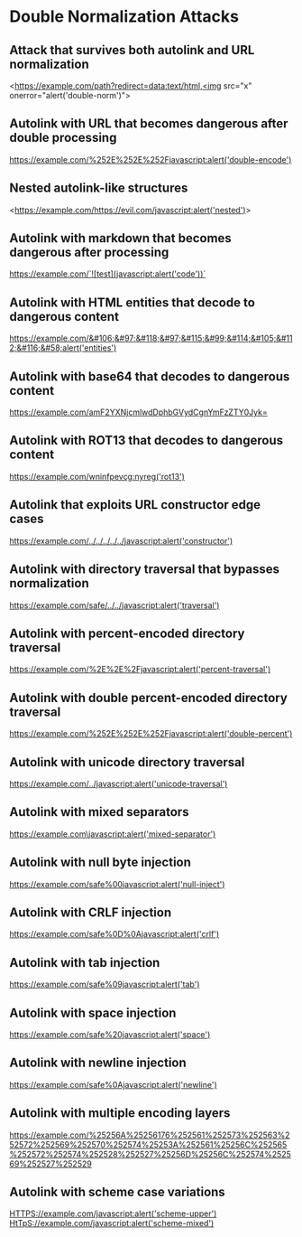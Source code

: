 # Double Normalization Attacks

## Attack that survives both autolink and URL normalization
<https://example.com/path?redirect=data:text/html,<img src="x" onerror="alert('double-norm')">

## Autolink with URL that becomes dangerous after double processing
<https://example.com/%252E%252E%252Fjavascript:alert('double-encode')>

## Nested autolink-like structures
<https://example.com/<https://evil.com/javascript:alert('nested')>>

## Autolink with markdown that becomes dangerous after processing
<https://example.com/`![test](javascript:alert('code'))`>

## Autolink with HTML entities that decode to dangerous content
<https://example.com/&#106;&#97;&#118;&#97;&#115;&#99;&#114;&#105;&#112;&#116;&#58;alert('entities')>

## Autolink with base64 that decodes to dangerous content
<https://example.com/amF2YXNjcmlwdDphbGVydCgnYmFzZTY0Jyk=>

## Autolink with ROT13 that decodes to dangerous content
<https://example.com/wninfpevcg:nyreg('rot13')>

## Autolink that exploits URL constructor edge cases
<https://example.com/../../../../../javascript:alert('constructor')>

## Autolink with directory traversal that bypasses normalization
<https://example.com/safe/../../javascript:alert('traversal')>

## Autolink with percent-encoded directory traversal
<https://example.com/%2E%2E%2Fjavascript:alert('percent-traversal')>

## Autolink with double percent-encoded directory traversal
<https://example.com/%252E%252E%252Fjavascript:alert('double-percent')>

## Autolink with unicode directory traversal
<https://example.com/․․/javascript:alert('unicode-traversal')>

## Autolink with mixed separators
<https://example.com\javascript:alert('mixed-separator')>

## Autolink with null byte injection
<https://example.com/safe%00javascript:alert('null-inject')>

## Autolink with CRLF injection
<https://example.com/safe%0D%0Ajavascript:alert('crlf')>

## Autolink with tab injection
<https://example.com/safe%09javascript:alert('tab')>

## Autolink with space injection
<https://example.com/safe%20javascript:alert('space')>

## Autolink with newline injection
<https://example.com/safe%0Ajavascript:alert('newline')>

## Autolink with multiple encoding layers
<https://example.com/%25256A%25256176%252561%252573%252563%252572%252569%252570%252574%25253A%252561%25256C%252565%252572%252574%252528%252527%25256D%25256C%252574%252569%252527%252529>

## Autolink with scheme case variations
<HTTPS://example.com/javascript:alert('scheme-upper')>
<HtTpS://example.com/javascript:alert('scheme-mixed')>